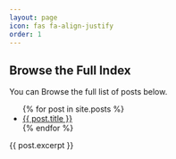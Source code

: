 ```yaml
---
layout: page
icon: fas fa-align-justify
order: 1
---
```



<h2 data-toc-skip>Browse the Full Index</h2>

You can Browse the full list of posts below.

<ul>
  {% for post in site.posts %}
    <li>
      <a href="{{ post.url }}">{{ post.title }}</a>
    </li>
  {% endfor %}
</ul>

{{ post.excerpt }}




